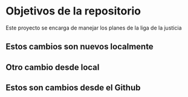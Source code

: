 # Objetivos de la repositorio

Este proyecto se encarga de manejar los planes de la liga de la justicia


## Estos cambios son nuevos localmente

## Otro cambio desde local
## Estos son cambios desde el Github

